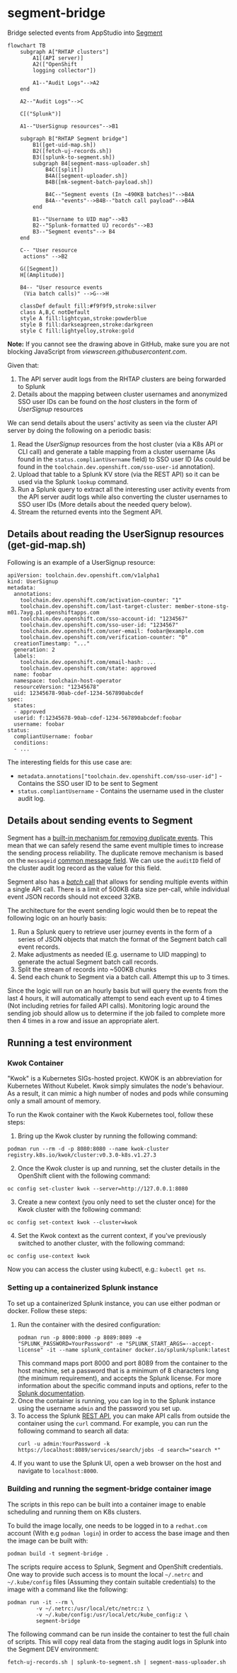 # segment-bridge

Bridge selected events from AppStudio into [Segment][1]

```mermaid
flowchart TB
    subgraph A["RHTAP clusters"]
        A1[(API server)]
        A2(["OpenShift
        logging collector"])

        A1--"Audit Logs"-->A2
    end

    A2--"Audit Logs"-->C
    
    C[("Splunk")]

    A1--"UserSignup resources"-->B1

    subgraph B["RHTAP Segment bridge"]
        B1([get-uid-map.sh])
        B2([fetch-uj-records.sh])
        B3([splunk-to-segment.sh])
        subgraph B4[segment-mass-uploader.sh]
            B4C([split])
            B4A([segment-uploader.sh])
            B4B([mk-segment-batch-payload.sh])

            B4C--"Segment events (In ~490KB batches)"-->B4A
            B4A--"events"-->B4B--"batch call payload"-->B4A
        end

        B1--"Username to UID map"-->B3
        B2--"Splunk-formatted UJ records"-->B3
        B3--"Segment events"--> B4
    end

    C-- "User resource
     actions" -->B2

    G([Segment])
    H[(Amplitude)]

    B4-- "User resource events
     (Via batch calls)" -->G-->H

    classDef default fill:#f9f9f9,stroke:silver
    class A,B,C notDefault
    style A fill:lightcyan,stroke:powderblue
    style B fill:darkseagreen,stroke:darkgreen
    style C fill:lightyelloy,stroke:gold
```
**Note:** If you cannot see the drawing above in GitHub, make sure you are not
blocking JavaScript from *viewscreen.githubusercontent.com*.

Given that:

1. The API server audit logs from the RHTAP clusters are being forwarded to
   Splunk
2. Details about the mapping between cluster usernames and anonymized SSO user
   IDs can be found on the *host* clusters in the form of *UserSignup*
   resources

We can send details about the users' activity as seen via the cluster API
server by doing the following on a periodic basis:

1. Read the *UserSignup* resources from the host cluster (via a K8s API or CLI
   call) and generate a table mapping from a cluster username (As found in the
     `status.compliantUsername` field) to SSO user ID (As could be found in the
       `toolchain.dev.openshift.com/sso-user-id` annotation).
2. Upload that table to a Splunk KV store (via the REST API) so it can be used
   via the Splunk `lookup` command.
3. Run a Splunk query to extract all the interesting user activity events from
   the API server audit logs while also converting the cluster usernames to SSO
   user IDs (More details about the needed query below).
4. Stream the returned events into the Segment API.

[1]: https://app.segment.com

## Details about reading the UserSignup resources (get-gid-map.sh)

Following is an example of a UserSignup resource:
```
apiVersion: toolchain.dev.openshift.com/v1alpha1
kind: UserSignup
metadata:
  annotations:
    toolchain.dev.openshift.com/activation-counter: "1"
    toolchain.dev.openshift.com/last-target-cluster: member-stone-stg-m01.7ayg.p1.openshiftapps.com
    toolchain.dev.openshift.com/sso-account-id: "1234567"
    toolchain.dev.openshift.com/sso-user-id: "1234567"
    toolchain.dev.openshift.com/user-email: foobar@example.com
    toolchain.dev.openshift.com/verification-counter: "0"
  creationTimestamp: "..."
  generation: 2
  labels:
    toolchain.dev.openshift.com/email-hash: ...
    toolchain.dev.openshift.com/state: approved
  name: foobar
  namespace: toolchain-host-operator
  resourceVersion: "12345678"
  uid: 12345678-90ab-cdef-1234-567890abcdef
spec:
  states:
  - approved
  userid: f:12345678-90ab-cdef-1234-567890abcdef:foobar
  username: foobar
status:
  compliantUsername: foobar
  conditions:
  - ...
```

The interesting fields for this use case are:

- `metadata.annotations["toolchain.dev.openshift.com/sso-user-id"]` - Contains
  the SSO user ID to be sent to Segment
- `status.compliantUsername` - Contains the username used in the cluster audit
  log.

## Details about sending events to Segment

Segment has a [built-in mechanism for removing duplicate events][ES1]. This
mean that we can safely resend the same event multiple times to increase the
sending process reliability. The duplicate remove mechanism is based on the
`messageid` [common message field][ES2]. We can use the `auditID` field of the
cluster audit log record as the value for this field.

Segment also has a [*batch* call][ES3] that allows for sending multiple events
within a single API call. There is a limit of 500KB data size per-call, while
individual event JSON records should not exceed 32KB.

The architecture for the event sending logic would then be to repeat the
following logic on an hourly basis:

1. Run a Splunk query to retrieve user journey events in the form of a
   series of JSON objects that match the format of the Segment batch call event
   records.
2. Make adjustments as needed (E.g. username to UID mapping) to generate the
   actual Segment batch call records.
3. Split the stream of records into ~500KB chunks
4. Send each chunk to Segment via a batch call. Attempt this up to 3 times.
  
Since the logic will run on an hourly basis but will query the events from the
last 4 hours, it will automatically attempt to send each event up to 4 times
(Not including retries for failed API calls). Monitoring logic around the
sending job should allow us to determine if the job failed to complete more
then 4 times in a row and issue an appropriate alert.

[ES1]: https://segment.com/blog/exactly-once-delivery/
[ES2]: https://segment.com/docs/connections/spec/common/
[ES3]: https://segment.com/docs/connections/sources/catalog/libraries/server/http-api/#batch

## Running a test environment

### Kwok Container
"Kwok" is a Kubernetes SIGs-hosted project. KWOK is an abbreviation for Kubernetes Without Kubelet. Kwok simply simulates the node's behaviour. As a result, it can mimic a high number of nodes and pods while consuming only a small amount of memory.

To run the Kwok container with the Kwok Kubernetes tool, follow these steps:

1. Bring up the Kwok cluster by running the following command:

```
podman run --rm -d -p 8080:8080 --name kwok-cluster registry.k8s.io/kwok/cluster:v0.3.0-k8s.v1.27.3
```

2. Once the Kwok cluster is up and running, set the cluster details in the OpenShift client with the following command:

```
oc config set-cluster kwok --server=http://127.0.0.1:8080
```

3. Create a new context (you only need to set the cluster once) for the Kwok cluster with the following command:

```
oc config set-context kwok --cluster=kwok
```
4. Set the Kwok context as the current context, if you've previously switched to another cluster, with the following command:
```
oc config use-context kwok
```

Now you can access the cluster using kubectl, e.g.: `kubectl get ns`.

### Setting up a containerized Splunk instance

To set up a containerized Splunk instance, you can use either podman or docker.
Follow these steps:

1. Run the container with the desired configuration:
   ```
   podman run -p 8000:8000 -p 8089:8089 -e "SPLUNK_PASSWORD=YourPassword" -e "SPLUNK_START_ARGS=--accept-license" -it --name splunk_container docker.io/splunk/splunk:latest
   ```
    This command maps port 8000 and port 8089 from the container to the host machine, 
    set a password that is a minimum of 8 characters long (the minimum requirement),
    and accepts the Splunk license.
    For more information about the specific command inputs and options, refer
    to the [Splunk documentation][CS1].
2. Once the container is running, you can log in to the Splunk instance using
   the username `admin` and the password you set up.
3. To access the Splunk [REST API][CS2],
   you can make API calls from outside the container using the `curl` command.
   For example, you can run the following command to search all data:
     ```
     curl -u admin:YourPassword -k https://localhost:8089/services/search/jobs -d search="search *"
     ```
4. If you want to use the Splunk UI, open a web browser on the host and navigate to
   `localhost:8000`.

[CS1]:
https://docs.splunk.com/Documentation/Splunk/9.0.4/Installation/DeployandrunSplunkEnterpriseinsideDockercontainers
[CS2]:
https://docs.splunk.com/Documentation/Splunk/9.0.4/RESTTUT/RESTTutorialIntro

### Building and running the segment-bridge container image

The scripts in this repo can be built into a container image to enable
scheduling and running them on K8s clusters.

To build the image locally, one needs to be logged in to a `redhat.com` account
(With e.g `podman login`) in order to access the base image and then the image
can be built with:
```
podman build -t segment-bridge .
```

The scripts require access to Splunk, Segment and OpenShift credentials. One
way to provide such access is to mount the local `~/.netrc` and
`~/.kube/config` files (Assuming they contain suitable credentials) to the
image with a command like the following:
```
podman run -it --rm \
         -v ~/.netrc:/usr/local/etc/netrc:z \
         -v ~/.kube/config:/usr/local/etc/kube_config:z \
         segment-bridge
```
The following command can be run inside the container to test the full chain of
scripts. This will copy real data from the staging audit logs in Splunk into the
Segment DEV environment:
```
fetch-uj-records.sh | splunk-to-segment.sh | segment-mass-uploader.sh
```

